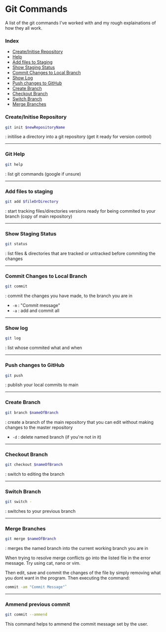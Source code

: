 # Git Commands
A list of the git commands I've worked with and my rough explainations of how they all work.

### Index
- [Create/Initise Repository](#createinitise-repository)
- [Help](#git-help)
- [Add files to Staging](#add-files-to-staging)
- [Show Staging Status](#show-staging-status)
- [Commit Changes to Local Branch](#commit-changes-to-local-branch)
- [Show Log](#show-log)
- [Push changes to GitHub](#push-changes-to-github)
- [Create Branch](#create-branch)
- [Checkout Branch](#create-branch)
- [Switch Branch](#switch-branch)
- [Merge Branches](#merge-branches)


### Create/Initise Repository 
```bash
git init $newRepositoryName
```
: initilise a directory into a git repository (get it ready for version control)

---

### Git Help

```bash
git help
```
: list git commands (google if unsure)

---

### Add files to staging

```bash
git add $fileOrDirectory
```
: start tracking files/directories versions ready for being commited to your branch (copy of main repository)

---

### Show Staging Status

```bash
git status
```
: list files & directories that are tracked or untracked before commiting the changes

---

### Commit Changes to Local Branch

```bash
git commit
```
: commit the changes you have made, to the branch you are in 
- `-m` 
: "Commit message"
- `-a`
: add and commit all

---

### Show log

```bash
git log
```
: list whose commited what and when

---

### Push changes to GitHub

```bash
git push
```
: publish your local commits to main

---

### Create Branch

```bash
git branch $nameOfBranch
```
: create a branch of the main repository that you can edit without making changes to the master repository
- `-d` 
: delete named branch (if you're not in it)

---

### Checkout Branch

```bash
git checkout $nameOfBranch
```
: switch to editing the branch

---

### Switch Branch

```bash
git switch -
```
: switches to your previous branch

---

### Merge Branches

```bash
git merge $nameOfBranch
```
: merges the named branch into the current working branch you are in
    
When trying to resolve merge conflicts go into the listed file in the error message. Try using cat, nano or vim.
    
Then edit, save and commit the changes of the file by simply removing what you dont want in the program. Then executing the command:
        
```bash
commit -am "Commit Message"`
```

---

### Ammend previous commit

```bash
git commit --ammend
```
This command helps to ammend the commit message set by the user.